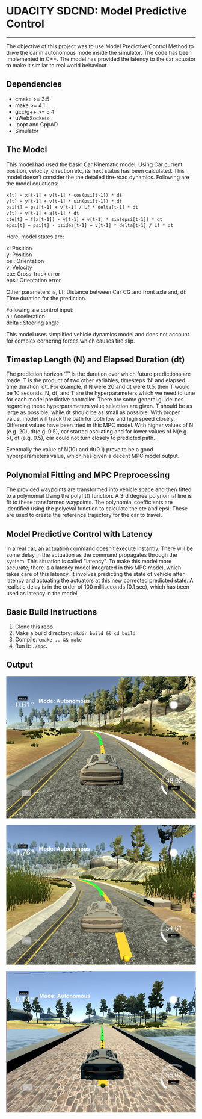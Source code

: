 # UDACITY SDCND: Model Predictive Control
---
The objective of this project was to use Model Predictive Control Method to drive the car in autonomous mode inside the simulator. The code has been implemented in C++. The model has provided the latency to the car actuator to make it similar to real world behaviour.


## Dependencies

* cmake >= 3.5
* make >= 4.1
* gcc/g++ >= 5.4
* uWebSockets
* Ipopt and CppAD
* Simulator

## The Model
This model had used the basic Car Kinematic model. Using Car current position, velocity, direction etc, its next status has been calculated. This model doesn’t consider the the detailed tire-road dynamics. 
Following are the model equations:
```
x[t] = x[t-1] + v[t-1] * cos(psi[t-1]) * dt  
y[t] = y[t-1] + v[t-1] * sin(psi[t-1]) * dt  
psi[t] = psi[t-1] + v[t-1] / Lf * delta[t-1] * dt  
v[t] = v[t-1] + a[t-1] * dt  
cte[t] = f(x[t-1]) - y[t-1] + v[t-1] * sin(epsi[t-1]) * dt  
epsi[t] = psi[t] - psides[t-1] + v[t-1] * delta[t-1] / Lf * dt  
```

Here, model states are: 

x: Position  
y: Position   
psi: Orientation  
v: Velocity  
cte: Cross-track error  
epsi: Orientation error   

Other parameters is, Lf: Distance between Car CG and front axle and, dt:  Time duration for the prediction.

Following are control input:  
a : Acceleration  
delta : Steering angle   

This model uses simplified vehicle dynamics model and does not account for complex  cornering forces which causes tire slip.


## Timestep Length (N) and Elapsed Duration (dt)

The prediction horizon ‘T’ is the duration over which future predictions are made. T is the product of two other variables, timesteps ‘N’ and elapsed time duration ‘dt’. 
For example, if N were 20 and dt were 0.5, then T would be 10 seconds.
N, dt, and T are the hyperparameters which we need to tune for each model predictive controller. There are some general guidelines regarding these hyperparameters value selection are given. T should be as large as possible, while dt should be as small as possible. With proper value, model will track the path for both low and high speed closely. 
Different values have been tried in this MPC model. With higher values of N (e.g. 20), dt(e.g. 0.5), car started oscilating and for lower values of N(e.g. 5), dt (e.g. 0.5), car could not turn closely to predicted path.

Eventually the value of N(10) and dt(0.1) prove to be a good hyperparameters value, which has given a decent MPC model output.


## Polynomial Fitting and MPC Preprocessing

The provided waypoints are transformed into vehicle space and then fitted to a polynomial Using the polyfit() function.  A 3rd degree polynomial line is fit to these transformed waypoints. The polynomial coefficients are identified using the polyeval function to calculate the cte and epsi. These are used to create the reference trajectory for the car to travel. 


## Model Predictive Control with Latency

In a real car, an actuation command doesn’t execute instantly. There will be some delay in the actuation as the command propagates through the system. This situation is called "latency".
To make this model more accurate, there is a latency model integrated in this MPC model, which takes care of this latency. It involves predicting the state of vehicle after latency and actuating the actuators at this new corrected predicted state.
A realistic delay is in the order of 100 milliseconds (0.1 sec), which has been used as latency in the model.

## Basic Build Instructions

1. Clone this repo.
2. Make a build directory: `mkdir build && cd build`
3. Compile: `cmake .. && make`
4. Run it: `./mpc`.




## Output

![](https://github.com/ermadhukar/SDCND_T2_P5_Model_Predictive_Control/blob/master/Img/T2P5_MPC.png)

![](https://github.com/ermadhukar/SDCND_T2_P5_Model_Predictive_Control/blob/master/Img/T2P5_MPC2.png)

![](https://github.com/ermadhukar/SDCND_T2_P5_Model_Predictive_Control/blob/master/Img/T2P5_MPC4.png)


